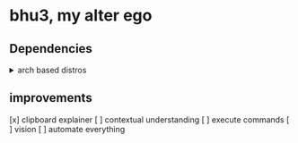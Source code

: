 # bhu3, my alter ego

## Dependencies
<details>
    <summary>arch based distros</summary>
    <p>sudo pacman -S curl dunst</p>
    <p>curl -fsSL https://ollama.com/install.sh | sh</p>
    <p>ollama pull llama3.2:1b</p>
</details>

## improvements

[x] clipboard explainer
[ ] contextual understanding
[ ] execute commands
[ ] vision
[ ] automate everything
